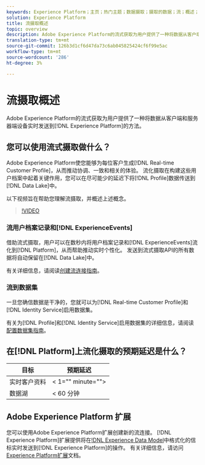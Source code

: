 ```yaml
---
keywords: Experience Platform；主页；热门主题；数据摄取；摄取的数据；流；概述；流摄取；延迟；流延迟；
solution: Experience Platform
title: 流摄取概述
topic: overview
description: Adobe Experience Platform的流式获取为用户提供了一种将数据从客户端和服务器端设备实时发送到Experience Platform的方法。
translation-type: tm+mt
source-git-commit: 126b3d1cf6d47da73c6ab045825424cf6f99e5ac
workflow-type: tm+mt
source-wordcount: '286'
ht-degree: 3%

---
```



# 流摄取概述

Adobe Experience Platform的流式获取为用户提供了一种将数据从客户端和服务器端设备实时发送到[!DNL Experience Platform]的方法。

## 您可以使用流式摄取做什么？

Adobe Experience Platform使您能够为每位客户生成[!DNL Real-time Customer Profile]，从而推动协调、一致和相关的体验。 流化摄取在构建这些用户档案中起着关键作用，您可以在尽可能少的延迟下将[!DNL Profile]数据传送到[!DNL Data Lake]中。

以下视频旨在帮助您理解流摄取，并概述上述概念。

>[!VIDEO](https://video.tv.adobe.com/v/28425?quality=12&learn=on)

### 流用户档案记录和[!DNL ExperienceEvents]

借助流式摄取，用户可以在数秒内将用户档案记录和[!DNL ExperienceEvents]流化到[!DNL Platform]，从而帮助推动实时个性化。 发送到流式摄取API的所有数据将自动保留在[!DNL Data Lake]中。

有关详细信息，请阅读[创建流连接指南](../tutorials/create-streaming-connection.md)。

### 流到数据集

一旦您确信数据是干净的，您就可以为[!DNL Real-time Customer Profile]和[!DNL Identity Service]启用数据集。

有关为[!DNL Profile]和[!DNL Identity Service]启用数据集的详细信息，请阅读[配置数据集指南](../../profile/tutorials/dataset-configuration.md)。

## 在[!DNL Platform]上流化摄取的预期延迟是什么？

| 目标 | 预期延迟 |
| --------- | ---------------- |
| 实时客户资料 | &lt; 1=&quot;&quot; minute=&quot;&quot;> |
| 数据湖 | &lt; 60 分钟 |

## Adobe Experience Platform 扩展

您可以使用Adobe Experience Platform扩展创建新的流连接。 [!DNL Experience Platform]扩展提供将在[!DNL Experience Data Model](XDM)中格式化的信标实时发送到[!DNL Experience Platform]的操作。 有关详细信息，请访问[Experience Platform扩展](https://experienceleague.adobe.com/docs/launch/using/extensions-ref/adobe-extension/adobe-experience-platform-extension.html)文档。
